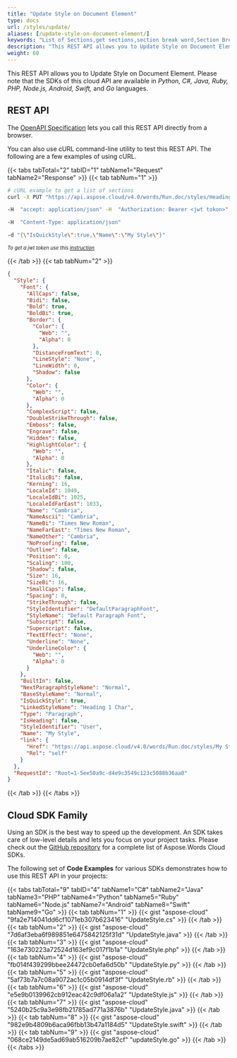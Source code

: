 ```yaml
---
title: "Update Style on Document Element"
type: docs
url: /styles/update/
aliases: [/update-style-on-document-element/]
keywords: "List of Sections,get sections,section break word,Section Break, Word, Microsoft Word, Word Documents,Java, .NET, PHP, Ruby, Python, NodeJS, Swift, Android ,Go"
description: "This REST API allows you to Update Style on Document Element. Please note that the SDKs of this cloud API are available in Python, C#, Java, Ruby, PHP, Node.js, Android, Swift, and Go languages."
weight: 60
---
```


This REST API allows you to Update Style on Document Element. Please note that the SDKs of this cloud API are available in *Python, C#, Java, Ruby, PHP, Node.js, Android, Swift,* and *Go* languages.

## REST API

The [OpenAPI Specification](https://apireference.aspose.cloud/words/#/Styles/UpdateStyle) lets you call this REST API directly from a browser.

You can also use cURL command-line utility to test this REST API. The following are a few examples of using cURL.

{{< tabs tabTotal="2" tabID="1" tabName1="Request" tabName2="Response" >}}
{{< tab tabNum="1" >}}

```bash
# cURL example to get a list of sections
curl -X PUT "https://api.aspose.cloud/v4.0/words/Run.doc/styles/Heading%201/update?storage=First%20Storage" 

-H  "accept: application/json" -H  "Authorization: Bearer <jwt tokon>" 

-H  "Content-Type: application/json" 

-d "{\"IsQuickStyle\":true,\"Name\":\"My Style\"}"
```

<p style="margin:0;font-size:80%;font-style:italic">To get a jwt token use this <a href="/words/getting-started/available-sdks/#curl">instruction</a></p>

{{< /tab >}}
{{< tab tabNum="2" >}}

```json
{
  "Style": {
    "Font": {
      "AllCaps": false,
      "Bidi": false,
      "Bold": true,
      "BoldBi": true,
      "Border": {
        "Color": {
          "Web": "",
          "Alpha": 0
        },
        "DistanceFromText": 0,
        "LineStyle": "None",
        "LineWidth": 0,
        "Shadow": false
      },
      "Color": {
        "Web": "",
        "Alpha": 0
      },
      "ComplexScript": false,
      "DoubleStrikeThrough": false,
      "Emboss": false,
      "Engrave": false,
      "Hidden": false,
      "HighlightColor": {
        "Web": "",
        "Alpha": 0
      },
      "Italic": false,
      "ItalicBi": false,
      "Kerning": 16,
      "LocaleId": 1049,
      "LocaleIdBi": 1025,
      "LocaleIdFarEast": 1033,
      "Name": "Cambria",
      "NameAscii": "Cambria",
      "NameBi": "Times New Roman",
      "NameFarEast": "Times New Roman",
      "NameOther": "Cambria",
      "NoProofing": false,
      "Outline": false,
      "Position": 0,
      "Scaling": 100,
      "Shadow": false,
      "Size": 16,
      "SizeBi": 16,
      "SmallCaps": false,
      "Spacing": 0,
      "StrikeThrough": false,
      "StyleIdentifier": "DefaultParagraphFont",
      "StyleName": "Default Paragraph Font",
      "Subscript": false,
      "Superscript": false,
      "TextEffect": "None",
      "Underline": "None",
      "UnderlineColor": {
        "Web": "",
        "Alpha": 0
      }
    },
    "BuiltIn": false,
    "NextParagraphStyleName": "Normal",
    "BaseStyleName": "Normal",
    "IsQuickStyle": true,
    "LinkedStyleName": "Heading 1 Char",
    "Type": "Paragraph",
    "IsHeading": false,
    "StyleIdentifier": "User",
    "Name": "My Style",
    "link": {
      "Href": "https://api.aspose.cloud/v4.0/words/Run.doc/styles/My Style",
      "Rel": "self"
    }
  },
  "RequestId": "Root=1-5ee50a9c-d4e9c3549c123c5088b36aa0"
}
```

{{< /tab >}}
{{< /tabs >}}

## Cloud SDK Family

Using an SDK is the best way to speed up the development. An SDK takes care of low-level details and lets you focus on your project tasks. Please check out the [GitHub repository](https://github.com/aspose-words-cloud) for a complete list of Aspose.Words Cloud SDKs.

The following set of **Code Examples** for various SDKs demonstrates how to use this REST API in your projects:

{{< tabs tabTotal="9" tabID="4" tabName1="C#" tabName2="Java" tabName3="PHP" tabName4="Python" tabName5="Ruby" tabName6="Node.js" tabName7="Android" tabName8="Swift" tabName9="Go" >}}
{{< tab tabNum="1" >}}
{{< gist "aspose-cloud" "9fa2e714041dd6cf1071eb307b623416" "UpdateStyle.cs" >}}
{{< /tab >}}
{{< tab tabNum="2" >}}
{{< gist "aspose-cloud" "7d6af3eba6f989851e6475842125f31d" "UpdateStyle.java" >}}
{{< /tab >}}
{{< tab tabNum="3" >}}
{{< gist "aspose-cloud" "163e730223a72524d163ef9c017f1b1a" "UpdateStyle.php" >}}
{{< /tab >}}
{{< tab tabNum="4" >}}
{{< gist "aspose-cloud" "fb014f439299bbee24472cb0efa6d50b" "UpdateStyle.py" >}}
{{< /tab >}}
{{< tab tabNum="5" >}}
{{< gist "aspose-cloud" "5af73b7a7c08a9072ac1c05b0914df3f" "UpdateStyle.rb" >}}
{{< /tab >}}
{{< tab tabNum="6" >}}
{{< gist "aspose-cloud" "e5e9b0139962cb912eac42c9df06a1a2" "UpdateStyle.js" >}}
{{< /tab >}}
{{< tab tabNum="7" >}}
{{< gist "aspose-cloud" "5240b25c9a3e98fb21785ad771a3876b" "UpdateStyle.java" >}}
{{< /tab >}}
{{< tab tabNum="8" >}}
{{< gist "aspose-cloud" "982e9b4809b6aca96fbb13b47a1184d5" "UpdateStyle.swift" >}}
{{< /tab >}}
{{< tab tabNum="9" >}}
{{< gist "aspose-cloud" "068ce2149de5ad69ab516209b7ae82cf" "updateStyle.go" >}}
{{< /tab >}}
{{< /tabs >}}

